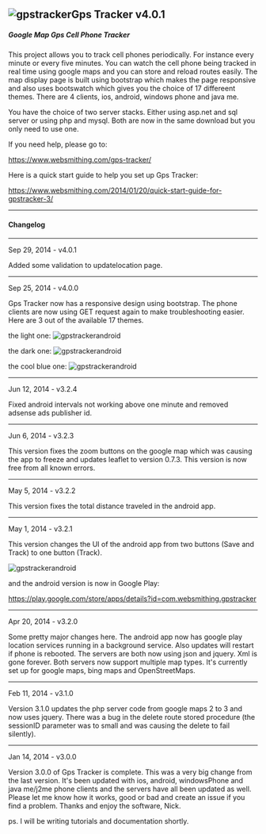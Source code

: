 ![gpstracker](https://raw2.github.com/nickfox/GpsTracker/master/gpstracker_small.png)Gps Tracker v4.0.1
-------------

##### Google Map Gps Cell Phone Tracker

This project allows you to track cell phones periodically. For instance every minute or every five minutes. You can watch the cell phone being tracked in real time using google maps and you can store and reload routes easily. The map display page is built using bootstrap which makes the page responsive and also uses bootswatch which gives you the choice of 17 differeent themes. There are 4 clients, ios, android, windows phone and java me. 

You have the choice of two server stacks. Either using asp.net and sql server or using php and mysql. Both are now in the same download but you only need to use one.

If you need help, please go to:

https://www.websmithing.com/gps-tracker/

Here is a quick start guide to help you set up Gps Tracker:

https://www.websmithing.com/2014/01/20/quick-start-guide-for-gpstracker-3/

*************

#### Changelog

*************

Sep 29, 2014 - v4.0.1

Added some validation to updatelocation page.

*************

Sep 25, 2014 - v4.0.0

Gps Tracker now has a responsive design using bootstrap. The phone clients are now using GET request again to make troubleshooting easier. Here are 3 out of the available 17 themes.

the light one:
![gpstrackerandroid](https://www.websmithing.com/images/gpstracker-light.png)

the dark one:
![gpstrackerandroid](https://www.websmithing.com/images/gpstracker-dark.png)

the cool blue one:
![gpstrackerandroid](https://www.websmithing.com/images/gpstracker-blue.png)

*************

Jun 12, 2014 - v3.2.4

Fixed android intervals not working above one minute and removed adsense ads publisher id.

*************

Jun 6, 2014 - v3.2.3

This version fixes the zoom buttons on the google map which was causing the app to freeze and updates leaflet to version 0.7.3. This version is now free from all known errors.

*************

May 5, 2014 - v3.2.2

This version fixes the total distance traveled in the android app.

*************

May 1, 2014 - v3.2.1

This version changes the UI of the android app from two buttons (Save and Track) to one button (Track).

![gpstrackerandroid](https://raw.githubusercontent.com/nickfox/GpsTracker/master/phoneClients/android/gpstracker3.2.1.png)


and the android version is now in Google Play:


https://play.google.com/store/apps/details?id=com.websmithing.gpstracker

*************

Apr 20, 2014 - v3.2.0

Some pretty major changes here. The android app now has google play location services running in a background service. Also updates will restart if phone is rebooted. The servers are both now using json and jquery. Xml is gone forever. Both servers now support multiple map types. It's currently set up for google maps, bing maps and OpenStreetMaps. 


*************

Feb 11, 2014 - v3.1.0

Version 3.1.0 updates the php server code from google maps 2 to 3 and now uses jquery. There was a bug in the delete route stored procedure (the sessionID parameter was to small and was causing the delete to fail silently). 

*************

Jan 14, 2014 - v3.0.0

Version 3.0.0 of Gps Tracker is complete. This was a very big change from the last version. It's been updated with ios, android, windowsPhone and java me/j2me phone clients and the servers have all been updated as well. Please let me know how it works, good or bad and create an issue if you find a problem. Thanks and enjoy the software, Nick.

ps. I will be writing tutorials and documentation shortly.

